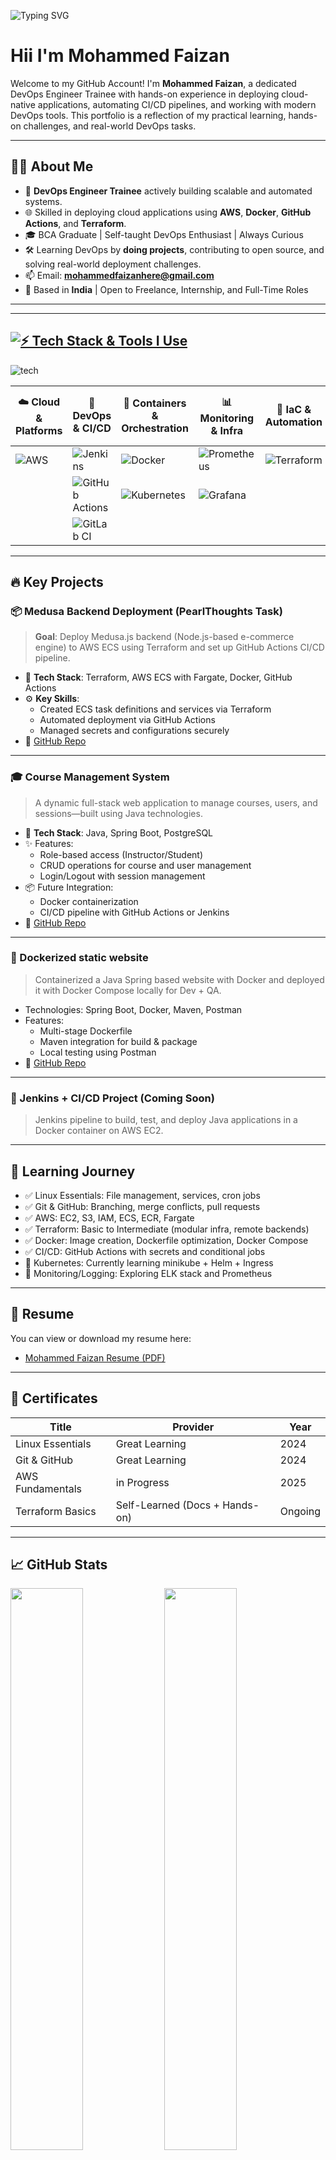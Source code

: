 ![Typing SVG](https://readme-typing-svg.herokuapp.com?font=Fira+Code&pause=1000&color=00F7FF&width=435&lines=Hi,+I'm+Mohammed_Faizan+%F0%9F%91%8B;DevOps+Engineer;Cloud+&+Automation+Enthusiast)
# Hii I'm Mohammed Faizan

Welcome to my GitHub Account! I'm **Mohammed Faizan**, a dedicated DevOps Engineer Trainee with hands-on experience in deploying cloud-native applications, automating CI/CD pipelines, and working with modern DevOps tools. This portfolio is a reflection of my practical learning, hands-on challenges, and real-world DevOps tasks.

---

## 🧑‍💻 About Me

- 🔧 **DevOps Engineer Trainee** actively building scalable and automated systems.
- 🌐 Skilled in deploying cloud applications using **AWS**, **Docker**, **GitHub Actions**, and **Terraform**.
- 🎓 BCA Graduate | Self-taught DevOps Enthusiast | Always Curious
- 🛠️ Learning DevOps by **doing projects**, contributing to open source, and solving real-world deployment challenges.
- 📫 Email: **mohammedfaizanhere@gmail.com**
- 📍 Based in **India** | Open to Freelance, Internship, and Full-Time Roles

---

---

## [![⚡ Tech Stack & Tools I Use](https://img.shields.io/badge/Tech_Stack_%26_Tools_I_Use-FF6347?style=for-the-badge&logo=tools&logoColor=white)](https://github.com/NotHarshhaa)  

![tech](https://imgur.com/RknLHXQ.png)

| ☁️ Cloud & Platforms | 🔧 DevOps & CI/CD | 🐳 Containers & Orchestration | 📊 Monitoring & Infra | 🚀 IaC & Automation | 💻 Programming & Frameworks |
|----------------|----------------|----------------|----------------|----------------|--------------------------|
| ![AWS](https://img.shields.io/badge/AWS-%23FF9900.svg?style=for-the-badge&logo=amazon-aws&logoColor=white) | ![Jenkins](https://img.shields.io/badge/Jenkins-%232C5263.svg?style=for-the-badge&logo=jenkins&logoColor=white) | ![Docker](https://img.shields.io/badge/Docker-%230db7ed.svg?style=for-the-badge&logo=docker&logoColor=white) | ![Prometheus](https://img.shields.io/badge/Prometheus-E6522C?style=for-the-badge&logo=Prometheus&logoColor=white) | ![Terraform](https://img.shields.io/badge/Terraform-%235835CC.svg?style=for-the-badge&logo=terraform&logoColor=white) | ![Java](https://img.shields.io/badge/Java-%23ED8B00.svg?style=for-the-badge&logo=java&logoColor=white) |
|| ![GitHub Actions](https://img.shields.io/badge/GitHub%20Actions-%232671E5.svg?style=for-the-badge&logo=githubactions&logoColor=white) | ![Kubernetes](https://img.shields.io/badge/Kubernetes-%23326ce5.svg?style=for-the-badge&logo=kubernetes&logoColor=white) | ![Grafana](https://img.shields.io/badge/Grafana-%23F46800.svg?style=for-the-badge&logo=grafana&logoColor=white) |  | ![SQL](https://img.shields.io/badge/SQL-%23007ACC.svg?style=for-the-badge&logo=postgresql&logoColor=white) |
| | ![GitLab CI](https://img.shields.io/badge/GitLab%20CI-%23181717.svg?style=for-the-badge&logo=gitlab&logoColor=white) | |  | | ![Spring Boot](https://img.shields.io/badge/Spring%20Boot-%236DB33F.svg?style=for-the-badge&logo=springboot&logoColor=white) |


---
## 🔥 Key Projects

### 📦 Medusa Backend Deployment (PearlThoughts Task)
> **Goal**: Deploy Medusa.js backend (Node.js-based e-commerce engine) to AWS ECS using Terraform and set up GitHub Actions CI/CD pipeline.

- 🧱 **Tech Stack**: Terraform, AWS ECS with Fargate, Docker, GitHub Actions
- ⚙️ **Key Skills**:
  - Created ECS task definitions and services via Terraform
  - Automated deployment via GitHub Actions
  - Managed secrets and configurations securely
- 🔗 [GitHub Repo](https://github.com/im-faix/medusa-devops-task)

---

### 🎓 Course Management System
> A dynamic full-stack web application to manage courses, users, and sessions—built using Java technologies.

- 🧱 **Tech Stack**: Java, Spring Boot, PostgreSQL
- ✨ Features:
  - Role-based access (Instructor/Student)
  - CRUD operations for course and user management
  - Login/Logout with session management
- 📦 Future Integration:
  - Docker containerization
  - CI/CD pipeline with GitHub Actions or Jenkins
- 🔗 [GitHub Repo](https://github.com/im-faix/Course-Managment-System)

---

### 🐳 Dockerized static website
> Containerized a Java Spring based website with Docker and deployed it with Docker Compose locally for Dev + QA.

- Technologies: Spring Boot, Docker, Maven, Postman
- Features:
  - Multi-stage Dockerfile
  - Maven integration for build & package
  - Local testing using Postman
- 🔗 [GitHub Repo](https://github.com/im-faix/Spring-Project-DevOps)
---

### 🧰 Jenkins + CI/CD Project (Coming Soon)
> Jenkins pipeline to build, test, and deploy Java applications in a Docker container on AWS EC2.

---

## 🧠 Learning Journey

- ✅ Linux Essentials: File management, services, cron jobs
- ✅ Git & GitHub: Branching, merge conflicts, pull requests
- ✅ AWS: EC2, S3, IAM, ECS, ECR, Fargate
- ✅ Terraform: Basic to Intermediate (modular infra, remote backends)
- ✅ Docker: Image creation, Dockerfile optimization, Docker Compose
- ✅ CI/CD: GitHub Actions with secrets and conditional jobs
- 🔄 Kubernetes: Currently learning minikube + Helm + Ingress
- 🔄 Monitoring/Logging: Exploring ELK stack and Prometheus

---
## 📄 Resume

You can view or download my resume here:

- [Mohammed Faizan Resume (PDF)](https://github.com/im-faix/DevOps-portfolio/blob/main/resources/Mohammed-Faizan_Resume.pdf)
---
## 📜 Certificates

| Title | Provider | Year |
|-------|----------|------|
| Linux Essentials | Great Learning | 2024 |
| Git & GitHub | Great Learning | 2024 |
| AWS Fundamentals | in Progress | 2025 |
| Terraform Basics | Self-Learned (Docs + Hands-on) | Ongoing |

---

## 📈 GitHub Stats

<p align="left">
  <img src="https://github-readme-stats.vercel.app/api?username=im-faix&show_icons=true&theme=tokyonight" width="48%" />
  <img src="https://github-readme-streak-stats.herokuapp.com/?user=im-faix&theme=tokyonight" width="48%" />
</p>

<p align="left">
 <p align="left">
  <img src="https://github-readme-stats.vercel.app/api/top-langs/?username=im-faix&layout=compact&theme=tokyonight" width="48%" />
</p>

---

## 🔗 Connect With Me

<p align="left">
  <a href="https://linkedin.com/in/faizan9" target="_blank">
    <img src="https://img.shields.io/badge/LinkedIn-%230077B5?style=for-the-badge&logo=linkedin&logoColor=white" alt="LinkedIn"/>
  </a>
  <a href="https://instagram.com/im.faizan9" target="_blank">
    <img src="https://img.shields.io/badge/Instagram-%23E4405F?style=for-the-badge&logo=instagram&logoColor=white" alt="Instagram"/>
  </a>
  <a href="https://www.hackerrank.com/mohammedfaizanh1" target="_blank">
    <img src="https://img.shields.io/badge/HackerRank-2EC866?style=for-the-badge&logo=HackerRank&logoColor=white" alt="HackerRank"/>
  </a>
  <a href="https://leetcode.com/im_faizan/" target="_blank">
    <img src="https://img.shields.io/badge/LeetCode-FFA116?style=for-the-badge&logo=LeetCode&logoColor=black" alt="LeetCode"/>
  </a>
  <a href="https://www.codechef.com/users/im_faizan9" target="_blank">
    <img src="https://img.shields.io/badge/CodeChef-5B4638?style=for-the-badge&logo=CodeChef&logoColor=white" alt="CodeChef"/>
  </a>
  
</p>


---
🔥 Let's Build Together!
💡 Always open to contributions, learning, and growing through real-world projects and DevOps best practices. Feel free to check out my repositories and drop a star ⭐ if you like them!

⚙️ "Automation is my passion, learning is my fuel, and DevOps is the future I’m building."
